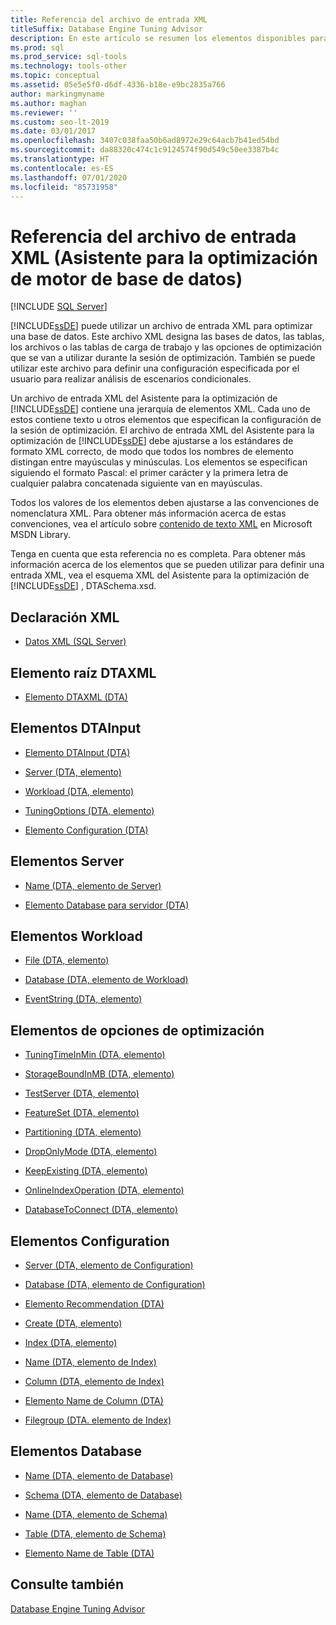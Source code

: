 ```yaml
---
title: Referencia del archivo de entrada XML
titleSuffix: Database Engine Tuning Advisor
description: En este artículo se resumen los elementos disponibles para un archivo de entrada XML que usa el Asistente para la optimización de motor de base de datos para optimizar una base de datos.
ms.prod: sql
ms.prod_service: sql-tools
ms.technology: tools-other
ms.topic: conceptual
ms.assetid: 05e5e5f0-d6df-4336-b18e-e9bc2835a766
author: markingmyname
ms.author: maghan
ms.reviewer: ''
ms.custom: seo-lt-2019
ms.date: 03/01/2017
ms.openlocfilehash: 3407c038faa50b6ad8972e29c64acb7b41ed54bd
ms.sourcegitcommit: da88320c474c1c9124574f90d549c50ee3387b4c
ms.translationtype: HT
ms.contentlocale: es-ES
ms.lasthandoff: 07/01/2020
ms.locfileid: "85731958"
---
```

# <a name="xml-input-file-reference-database-engine-tuning-advisor"></a>Referencia del archivo de entrada XML (Asistente para la optimización de motor de base de datos)

 [!INCLUDE [SQL Server](../../includes/applies-to-version/sqlserver.md)]

[!INCLUDE[ssDE](../../includes/ssde-md.md)] puede utilizar un archivo de entrada XML para optimizar una base de datos. Este archivo XML designa las bases de datos, las tablas, los archivos o las tablas de carga de trabajo y las opciones de optimización que se van a utilizar durante la sesión de optimización. También se puede utilizar este archivo para definir una configuración especificada por el usuario para realizar análisis de escenarios condicionales.  
  
 Un archivo de entrada XML del Asistente para la optimización de [!INCLUDE[ssDE](../../includes/ssde-md.md)] contiene una jerarquía de elementos XML. Cada uno de estos contiene texto u otros elementos que especifican la configuración de la sesión de optimización. El archivo de entrada XML del Asistente para la optimización de [!INCLUDE[ssDE](../../includes/ssde-md.md)] debe ajustarse a los estándares de formato XML correcto, de modo que todos los nombres de elemento distingan entre mayúsculas y minúsculas. Los elementos se especifican siguiendo el formato Pascal: el primer carácter y la primera letra de cualquier palabra concatenada siguiente van en mayúsculas.  
  
 Todos los valores de los elementos deben ajustarse a las convenciones de nomenclatura XML. Para obtener más información acerca de estas convenciones, vea el artículo sobre [contenido de texto XML](https://go.microsoft.com/fwlink/?LinkId=7614) en Microsoft MSDN Library.  
  
 Tenga en cuenta que esta referencia no es completa. Para obtener más información acerca de los elementos que se pueden utilizar para definir una entrada XML, vea el esquema XML del Asistente para la optimización de [!INCLUDE[ssDE](../../includes/ssde-md.md)] , DTASchema.xsd.  
  
## <a name="xml-declaration"></a>Declaración XML  
  
-   [Datos XML &#40;SQL Server&#41;](../../relational-databases/xml/xml-data-sql-server.md)  
  
## <a name="dtaxml-root-element"></a>Elemento raíz DTAXML  
  
-   [Elemento DTAXML &#40;DTA&#41;](../../tools/dta/dtaxml-element-dta.md)  
  
## <a name="dtainput-elements"></a>Elementos DTAInput  
  
-   [Elemento DTAInput &#40;DTA&#41;](../../tools/dta/dtainput-element-dta.md)  
  
-   [Server &#40;DTA, elemento&#41;](../../tools/dta/server-element-dta.md)  
  
-   [Workload &#40;DTA, elemento&#41;](../../tools/dta/workload-element-dta.md)  
  
-   [TuningOptions &#40;DTA, elemento&#41;](../../tools/dta/tuningoptions-element-dta.md)  
  
-   [Elemento Configuration &#40;DTA&#41;](../../tools/dta/configuration-element-dta.md)  
  
## <a name="server-elements"></a>Elementos Server  
  
-   [Name &#40;DTA, elemento de Server&#41;](../../tools/dta/name-element-for-server-dta.md)  
  
-   [Elemento Database para servidor &#40;DTA&#41;](../../tools/dta/database-element-for-server-dta.md)  
  
## <a name="workload-elements"></a>Elementos Workload  
  
-   [File &#40;DTA, elemento&#41;](../../tools/dta/file-element-dta.md)  
  
-   [Database &#40;DTA, elemento de Workload&#41;](../../tools/dta/database-element-for-workload-dta.md)  
  
-   [EventString &#40;DTA, elemento&#41;](../../tools/dta/eventstring-element-dta.md)  
  
## <a name="tuning-options-elements"></a>Elementos de opciones de optimización  
  
-   [TuningTimeInMin &#40;DTA, elemento&#41;](../../tools/dta/tuningtimeinmin-element-dta.md)  
  
-   [StorageBoundInMB &#40;DTA, elemento&#41;](../../tools/dta/storageboundinmb-element-dta.md)  
  
-   [TestServer &#40;DTA, elemento&#41;](../../tools/dta/testserver-element-dta.md)  
  
-   [FeatureSet &#40;DTA, elemento&#41;](../../tools/dta/featureset-element-dta.md)  
  
-   [Partitioning &#40;DTA, elemento&#41;](../../tools/dta/partitioning-element-dta.md)  
  
-   [DropOnlyMode &#40;DTA, elemento&#41;](../../tools/dta/droponlymode-element-dta.md)  
  
-   [KeepExisting &#40;DTA, elemento&#41;](../../tools/dta/keepexisting-element-dta.md)  
  
-   [OnlineIndexOperation &#40;DTA, elemento&#41;](../../tools/dta/onlineindexoperation-element-dta.md)  
  
-   [DatabaseToConnect &#40;DTA, elemento&#41;](../../tools/dta/databasetoconnect-element-dta.md)  
  
## <a name="configuration-elements"></a>Elementos Configuration  
  
-   [Server &#40;DTA, elemento de Configuration&#41;](../../tools/dta/server-element-for-configuration-dta.md)  
  
-   [Database &#40;DTA, elemento de Configuration&#41;](../../tools/dta/database-element-for-configuration-dta.md)  
  
-   [Elemento Recommendation &#40;DTA&#41;](../../tools/dta/recommendation-element-dta.md)  
  
-   [Create &#40;DTA, elemento&#41;](../../tools/dta/create-element-dta.md)  
  
-   [Index &#40;DTA, elemento&#41;](../../tools/dta/index-element-dta.md)  
  
-   [Name &#40;DTA, elemento de Index&#41;](../../tools/dta/name-element-for-index-dta.md)  
  
-   [Column &#40;DTA, elemento de Index&#41;](../../tools/dta/column-element-for-index-dta.md)  
  
-   [Elemento Name de Column &#40;DTA&#41;](../../tools/dta/name-element-for-column-dta.md)  
  
-   [Filegroup &#40;DTA. elemento de Index&#41;](../../tools/dta/filegroup-element-for-index-dta.md)  
  
## <a name="database-elements"></a>Elementos Database  
  
-   [Name &#40;DTA, elemento de Database&#41;](../../tools/dta/name-element-for-database-dta.md)  
  
-   [Schema &#40;DTA, elemento de Database&#41;](../../tools/dta/schema-element-for-database-dta.md)  
  
-   [Name &#40;DTA, elemento de Schema&#41;](../../tools/dta/name-element-for-schema-dta.md)  
  
-   [Table &#40;DTA, elemento de Schema&#41;](../../tools/dta/table-element-for-schema-dta.md)  
  
-   [Elemento Name de Table &#40;DTA&#41;](../../tools/dta/name-element-for-table-dta.md)  
  
## <a name="see-also"></a>Consulte también  
 [Database Engine Tuning Advisor](../../relational-databases/performance/database-engine-tuning-advisor.md)  
  
  

